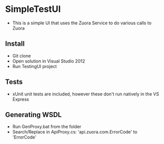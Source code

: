 # SimpleTestUI
* This is a simple UI that uses the Zuora Service to do various calls to Zuora

## Install
* Git clone
* Open solution in Visual Studio 2012
* Run TestingUI project

## Tests
* xUnit unit tests are included, however these don't run natively in the VS Express

## Generating WSDL
* Run GenProxy.bat from the folder
* Search/Replace in ApiProxy.cs: 'api.zuora.com.ErrorCode' to 'ErrorCode'
